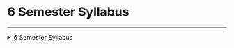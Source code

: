 # 6 Semester Syllabus 
---
<details>

 <summary>6 Semester Syllabus</summary>

---
---
#  CD ---> 27
---
![image](https://github.com/user-attachments/assets/2b5a3dfc-47e9-4e55-a6c5-9decb2c1df4a)
![image](https://github.com/user-attachments/assets/e390891d-4faa-454b-b67b-98a3723e5ca1)

---



# DAA  ---> 29
---
![image](https://github.com/user-attachments/assets/15e93e32-ebc6-4cac-bddf-7b090466d767)



# ANSF -----> 30
---
![image](https://github.com/user-attachments/assets/66dc5858-3015-4a75-a4a8-bb5827827b19)
![image](https://github.com/user-attachments/assets/89dcbfa7-dc4d-41fa-844a-7d98fc1d5c17)


  
# NSVA ---> 32
---
![image](https://github.com/user-attachments/assets/a3efe731-fe56-453b-9b2e-086c5264b622)
![image](https://github.com/user-attachments/assets/4fbb2547-23e0-4e02-a110-e4b59b5c2311)



# ICCLI ----> 34
---
![image](https://github.com/user-attachments/assets/f670be23-317d-44cd-a3be-fad09bb0b5f7)


# IOT ---> 35
---
![image](https://github.com/user-attachments/assets/e81b348b-55b5-4318-b8f8-0050db52f652)





</details>
